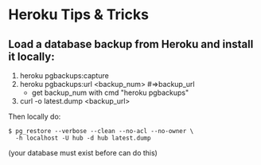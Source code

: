 # Heroku Tips & Tricks

## Load a database backup from Heroku and install it locally:

1. heroku pgbackups:capture
2. heroku pgbackups:url <backup_num>  #=>backup_url
   -  get backup_num with cmd "heroku pgbackups"
3. curl -o latest.dump <backup_url>

Then locally do:

    $ pg_restore --verbose --clean --no-acl --no-owner \
      -h localhost -U hub -d hub latest.dump

(your database must exist before can do this)
